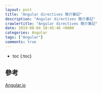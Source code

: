 ```yaml
---
layout: post
title: "Angular directives 簡介筆記"
description: "Angular directives 簡介筆記"
crawlertitle: "Angular directives 簡介筆記"
date: 2019-08-04 18:45:46 +0800
categories: Angular
tags: ["Angular"]
comments: true
---
```

- toc
{:toc}

## 參考
  [Angular.io](https://angular.tw/guide/attribute-directives#directives-overview)